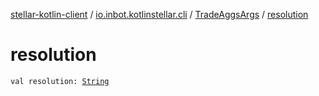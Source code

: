 [stellar-kotlin-client](../../index.md) / [io.inbot.kotlinstellar.cli](../index.md) / [TradeAggsArgs](index.md) / [resolution](./resolution.md)

# resolution

`val resolution: `[`String`](https://kotlinlang.org/api/latest/jvm/stdlib/kotlin/-string/index.html)